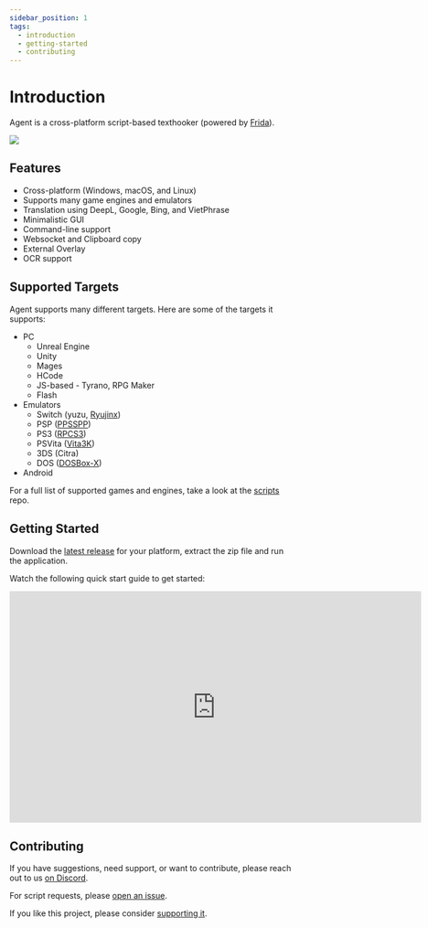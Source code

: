 ```yaml
---
sidebar_position: 1
tags:
  - introduction
  - getting-started
  - contributing
---
```


# Introduction

Agent is a cross-platform script-based texthooker (powered by [Frida](https://frida.re/)).

![](/img/showcase.gif)

## Features

- Cross-platform (Windows, macOS, and Linux)
- Supports many game engines and emulators
- Translation using DeepL, Google, Bing, and VietPhrase
- Minimalistic GUI
- Command-line support
- Websocket and Clipboard copy
- External Overlay
- OCR support

## Supported Targets

Agent supports many different targets. Here are some of the targets it supports:

- PC
  - Unreal Engine
  - Unity
  - Mages
  - HCode
  - JS-based - Tyrano, RPG Maker
  - Flash
- Emulators
  - Switch (yuzu, [Ryujinx](https://ryujinx.org/))
  - PSP ([PPSSPP](https://www.ppsspp.org/))
  - PS3 ([RPCS3](https://rpcs3.net/))
  - PSVita ([Vita3K](https://vita3k.org/))
  - 3DS (Citra)
  - DOS ([DOSBox-X](https://dosbox-x.com/))
- Android

For a full list of supported games and engines, take a look at the [scripts](https://github.com/0xDC00/scripts) repo.

## Getting Started

Download the [latest release](https://github.com/0xDC00/agent/releases/latest) for your platform, extract the zip file and run the application.

Watch the following quick start guide to get started:

<iframe width="720" height="405" src="https://www.youtube.com/embed/dFfuq2UnKjU?si=VIf9pX2euiJeTQvb" title="YouTube video player" frameBorder="0" allow="accelerometer; autoplay; clipboard-write; encrypted-media; gyroscope; picture-in-picture; web-share" referrerPolicy="strict-origin-when-cross-origin" allowFullScreen></iframe>

## Contributing

If you have suggestions, need support, or want to contribute, please reach out to us [on Discord](https://discord.gg/sWeFsmJYJc).

For script requests, please [open an issue](https://github.com/0xDC00/scripts/issues).

If you like this project, please consider [supporting it](https://ko-fi.com/0xdc00).
